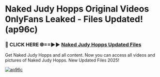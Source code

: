 # Naked Judy Hopps Original Videos 0nlyFans Leaked - Files Updated! (ap96c)

<h3>🔴 CLICK HERE 🌐==►► <a href="https://tinyurl.com/yckcrads" rel="nofollow">Naked Judy Hopps Updated Files</a></h3>

Get Naked Judy Hopps and all content. Now you can access all videos and pictures of Naked Judy Hopps. New Updated Files 2025!

[![ap96c](https://i.imgur.com/hpKpOFt.gif)](https://tinyurl.com/yckcrads)
